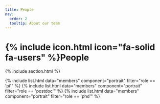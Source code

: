 ```yaml
---
title: People
nav:
  order: 2
  tooltip: About our team
---
```


# {% include icon.html icon="fa-solid fa-users" %}People

{% include section.html %}

{% include list.html data="members" component="portrait" filter="role == 'pi'" %}
{% include list.html data="members" component="portrait" filter="role == 'postdoc'" %}
{% include list.html data="members" component="portrait" filter="role == 'phd'" %}
